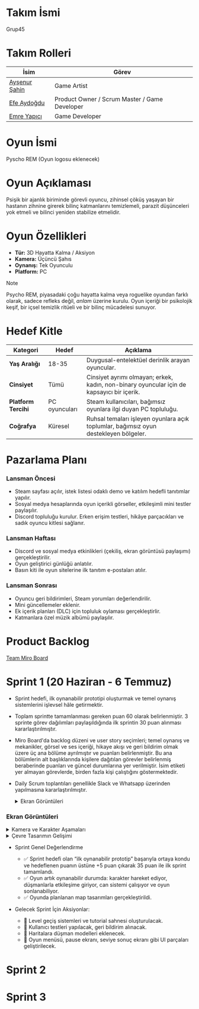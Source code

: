 # Takım İsmi
Grup45

# Takım Rolleri
| İsim | Görev | 
| --------------- | --------------- | 
| [Ayşenur Şahin](https://github.com/aysenursahiin) | Game Artist |
| [Efe Aydoğdu](https://github.com/RedFloyd-cd)| Product Owner / Scrum Master / Game Developer |
| [Emre Yapıcı](https://github.com/yapiciemre)| Game Developer |

# Oyun İsmi
Pyscho REM (Oyun logosu eklenecek)

# Oyun Açıklaması
Psişik bir ajanlık biriminde görevli oyuncu, zihinsel çöküş yaşayan bir hastanın zihnine girerek bilinç katmanlarını temizlemeli, parazit düşünceleri yok etmeli ve bilinci yeniden stabilize etmelidir.

# Oyun Özellikleri
- **Tür:** 3D Hayatta Kalma / Aksiyon
- **Kamera:** Üçüncü Şahıs
- **Oynanış:** Tek Oyunculu
- **Platform:** PC
> [!NOTE]
> Psycho REM, piyasadaki çoğu hayatta kalma veya roguelike oyundan farklı olarak, sadece refleks değil, *anlam* üzerine kurulu. Oyun içeriği bir psikolojik keşif, bir içsel temizlik ritüeli ve bir bilinç mücadelesi sunuyor.

# Hedef Kitle 
| Kategori             | Hedef                                                | Açıklama                                                                                                               |
| -------------------- | ---------------------------------------------------- | ---------------------------------------------------------------------------------------------------------------------- |
| **Yaş Aralığı**      | 18-35                                                | Duygusal-entelektüel derinlik arayan oyuncular.  |
| **Cinsiyet**         | Tümü                                                 | Cinsiyet ayrımı olmayan; erkek, kadın, non-binary oyuncular için de kapsayıcı bir içerik.                  |
| **Platform Tercihi** | PC oyuncuları                                        | Steam kullanıcıları, bağımsız oyunlara ilgi duyan PC topluluğu.                                                        |
| **Coğrafya**         | Küresel  | Ruhsal temaları işleyen oyunlara açık toplumlar, bağımsız oyun destekleyen bölgeler.                                   |

# Pazarlama Planı
### Lansman Öncesi
- Steam sayfası açılır, istek listesi odaklı demo ve katılım hedefli tanıtımlar yapılır.
- Sosyal medya hesaplarında oyun içerikli görseller, etkileşimli mini testler paylaşılır.
- Discord topluluğu kurulur. Erken erişim testleri, hikâye parçacıkları ve sadık oyuncu kitlesi sağlanır.
### Lansman Haftası 
- Discord ve sosyal medya etkinlikleri (çekiliş, ekran görüntüsü paylaşımı) gerçekleştirilir.
- Oyun geliştirici günlüğü anlatılır.
- Basın kiti ile oyun sitelerine ilk tanıtım e-postaları atılır.
### Lansman Sonrası 
- Oyuncu geri bildirimleri, Steam yorumları değerlendirilir.
- Mini güncellemeler eklenir.
- Ek içerik planları (DLC) için topluluk oylaması gerçekleştirlir.
- Katmanlara özel müzik albümü paylaşılır.

# Product Backlog
[Team Miro Board](https://miro.com/welcomeonboard/WUw3MjZtTStiakJ5UTR3OGRWbXY0cFFMZDJENDRxaVNHNkp3M01nenEyMlB1U2FUMUo0dURUbUgzMUhlU2Rha1V5d3VkUGZBVXFQQ1Y1MXdUREVUWmFyNjE0MUI2eGI0alRjNGsxRUtiS2RHNjlzR3k0aU1GeG93bjdaR1o5TmdBS2NFMDFkcUNFSnM0d3FEN050ekl3PT0hdjE=?share_link_id=660439693857)

# Sprint 1 (20 Haziran - 6 Temmuz)
- Sprint hedefi, ilk oynanabilir prototipi oluşturmak ve temel oynanış sistemlerini işlevsel hâle getirmektir.
- Toplam sprintte tamamlanması gereken puan 60 olarak belirlenmiştir. 3 sprinte görev dağılımları paylaşıldığında ilk sprintin 30 puan alınması kararlaştırılmıştır.
- Miro Board'da backlog düzeni ve user story seçimleri; temel oynanış ve mekanikler, görsel ve ses içeriği, hikaye akışı ve geri bildirim olmak üzere üç ana bölüme ayrılmıştır ve puanları belirlenmiştir. Bu ana bölümlerin alt başlıklarında kişilere dağıtılan görevler belirlenmiş beraberinde puanları ve güncel durumlarına yer verilmiştir. İsim etiketi yer almayan görevlerde, birden fazla kişi çalıştığını göstermektedir. 
- Daily Scrum toplantıları genellikle Slack ve Whatsapp üzerinden yapılmasına kararlaştırılmıştır.
  <details>
  
  <summary> Ekran Görüntüleri </summary>
  

</details>

 ### Ekran Görüntüleri
<details>
  
  <summary> Kamera ve Karakter Aşamaları </summary>
  
![b](https://github.com/user-attachments/assets/f420baf2-d290-412c-93a4-a42502dad520)
![a](https://github.com/user-attachments/assets/3a6e9c78-be33-401d-bb84-d06603a8ed0d)
</details>

<details>
  <summary> Çevre Tasarımın Gelişimi </summary>

![Cevre_tasarimi](https://github.com/user-attachments/assets/1439e3af-7c2d-4098-9d08-0453be63dd22)
![cevre_tasrimi](https://github.com/user-attachments/assets/d6463e23-2874-4d87-825b-96ea36d7bda8) 
</details>

- Sprint Genel Değerlendirme
  - ✅ Sprint hedefi olan “ilk oynanabilir prototip” başarıyla ortaya kondu ve hedeflenen puanın üstüne +5 puan çıkarak 35 puan ile ilk sprint tamamlandı.
  - ✅ Oyun artık oynanabilir durumda: karakter hareket ediyor, düşmanlarla etkileşime giriyor, can sistemi çalışıyor ve oyun sonlanabiliyor.
  - ✅ Oyunda planlanan map tasarımları gerçekleştirildi.
  
- Gelecek Sprint İçin Aksiyonlar:
  - 🎯 Level geçiş sistemleri ve tutorial sahnesi oluşturulacak.
  - 🎯 Kullanıcı testleri yapılacak, geri bildirim alınacak.
  - 🎯 Haritalara düşman modelleri eklenecek.
  - 🎯 Oyun menüsü, pause ekranı, seviye sonuç ekranı gibi UI parçaları geliştirilecek.











# Sprint 2
# Sprint 3
